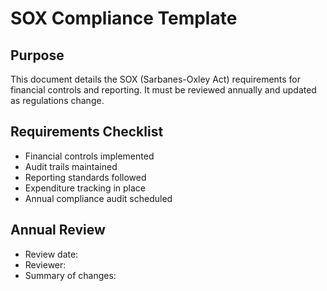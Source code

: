# SOX Compliance Template

## Purpose
This document details the SOX (Sarbanes-Oxley Act) requirements for financial controls and reporting. It must be reviewed annually and updated as regulations change.

## Requirements Checklist
- Financial controls implemented
- Audit trails maintained
- Reporting standards followed
- Expenditure tracking in place
- Annual compliance audit scheduled

## Annual Review
- Review date:
- Reviewer:
- Summary of changes:
